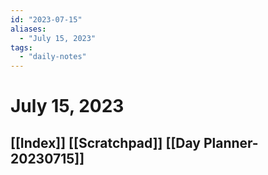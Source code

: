 ```yaml
---
id: "2023-07-15"
aliases:
  - "July 15, 2023"
tags:
  - "daily-notes"
---
```


# July 15, 2023
[[Index]]
[[Scratchpad]]
[[Day Planner-20230715]]
-
